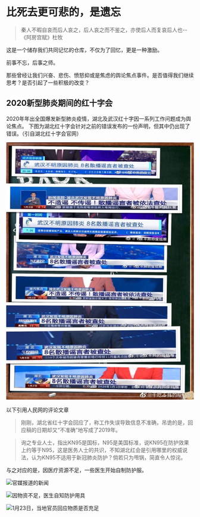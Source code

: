 # 比死去更可悲的，是遗忘
>秦人不暇自哀而后人哀之，后人哀之而不鉴之，亦使后人而复哀后人也--《阿房宫赋》杜牧


这是一个储存我们共同记忆的仓库，不仅为了回忆，更是一种激励。

前事不忘，后事之师。

那些曾经让我们兴奋、悲伤、愤怒抑或是焦虑的舆论焦点事件。是否值得我们继续思考？是否引起了一些积极的改变？

## 2020新型肺炎期间的红十字会

2020年年出全国爆发新型肺炎疫情，湖北及武汉红十字因一系列工作问题成为舆论焦点。
下图为湖北红十字会针对之前的错误发布的一份声明，但其中仍出现了错误。（引自湖北红十字会官网）

![湖北红会声明](https://github.com/pumingwong/epanggong/blob/master/zaoyao.jpg)

以下引用人民网的评论文章
>刚刚，湖北省红十字会回应了，称工作失误导致信息不准确，吊诡的是，回应稿的日期却又“不准确”地写成了2019年。

>询之专业人士，指出KN95是国标，N95是美国标准，说KN95在防护效果上约等于N95，这是医务人士的共识，不知湖北红会是引用哪里的权威说法，认为KN95不适用于新冠肺炎防护？倘若只为甩锅，简直令人惊诧。

与之对应的是，因医疗资源不足，一些医生开始自制防护服。

![官媒报道的新闻](http://minhangquan.com/wuzijinzhang.jpg)

![因物资不足，医生自知防护用具](http://minhangquan.com/yishengzizhi.jpg)

![1月23日，当地官员回应物质是否充足](http://minhangquan.com/wuzigou.jpg)

